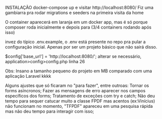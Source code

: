 INSTALAÇÃO
docker-compose up e visitar http://localhost:8080/
Fiz uma gambiarra pra rodar migrations e seeders na primeira visita da home

O container aparecerá em laranja em um docker app, mas é só porque composer roda inicialmente e depois para (3/4 containers rodando após isso)

invez do típico .env.example, o .env está presente no repo pra pular a configuração inicial. Apenas por ser um projeto básico que não sairá disso.

$config['base_url'] = 'http://localhost:8080/';
alterar se necessário, application>config>config.php linha 26

Obs: Insano a tamanho pequeno do projeto em MB comparado com uma aplicação Laravel kkkk


Alguns ajustes que só ficaram no "para fazer", entre outroas:
Tornar os forms asíncronos;
Fazer as mensagens de erro aparecer nos campos específicos dos forms;
Tratamento de exceções com try e catch;
Não deu tempo para sequer catucar muito a classe FPDF mas acentos (ex:Vinícius) não funcionam no momento, "TFPDF" apareceu em uma pesquisa rápida mas não deu tempo para interagir com isso;